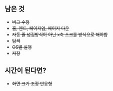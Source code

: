 ## 남은 것
- ~~버그 수정~~
- ~~홈, 엔드, 페이지업, 페이지 다운~~
- ~~자동 줄 넘김방식이 아닌 x축 스크롤 방식으로 해야함~~
- ~~탐색~~
- ~~OS별 실행~~
- ~~저장~~



## 시간이 된다면?
- ~~화면 크기 조정 반응형~~
